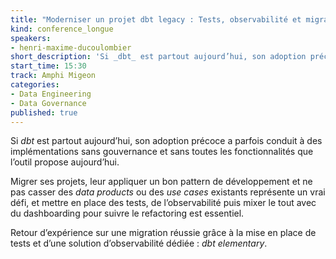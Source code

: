 ```yaml
---
title: "Moderniser un projet dbt legacy : Tests, observabilité et migration sans risque"
kind: conference_longue
speakers:
- henri-maxime-ducoulombier
short_description: 'Si _dbt_ est partout aujourd’hui, son adoption précoce a parfois conduit à des implémentations sans gouvernance et sans toutes les fonctionnalités que l’outil propose aujourd’hui.'
start_time: 15:30
track: Amphi Migeon
categories:
- Data Engineering
- Data Governance
published: true
---
```


Si _dbt_ est partout aujourd’hui, son adoption précoce a parfois conduit à des implémentations sans gouvernance et sans toutes les fonctionnalités que l’outil propose aujourd’hui.

Migrer ses projets, leur appliquer un bon pattern de développement et ne pas casser des _data products_ ou des _use cases_ existants représente un vrai défi, et mettre en place des tests, de l’observabilité puis mixer le tout avec du dashboarding pour suivre le refactoring est essentiel.

Retour d’expérience sur une migration réussie grâce à la mise en place de tests et d’une solution d’observabilité dédiée : _dbt elementary_.

